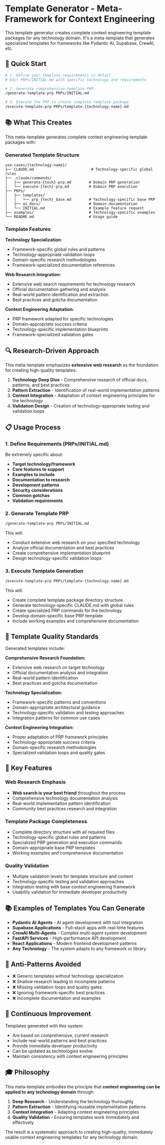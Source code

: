 # Template Generator - Meta-Framework for Context Engineering

This template generator creates complete context engineering template packages for any technology domain. It's a meta-template that generates specialized templates for frameworks like Pydantic AI, Supabase, CrewAI, etc.

## 🚀 Quick Start

```bash
# 1. Define your template requirements in detail
# Edit PRPs/INITIAL.md with specific technology and requirements

# 2. Generate comprehensive template PRP
/generate-template-prp PRPs/INITIAL.md

# 3. Execute the PRP to create complete template package
/execute-template-prp PRPs/template-{technology-name}.md
```

## 📚 What This Creates

This meta-template generates complete context engineering template packages with:

### Generated Template Structure

```
use-cases/{technology-name}/
├── CLAUDE.md                          # Technology-specific global rules
├── .claude/commands/
│   ├── generate-{tech}-prp.md        # Domain PRP generation
│   └── execute-{tech}-prp.md         # Domain PRP execution
├── PRPs/
│   ├── templates/
│   │   └── prp_{tech}_base.md        # Technology-specific base PRP
│   ├── ai_docs/                      # Domain documentation
│   └── INITIAL.md                    # Example feature request
├── examples/                         # Technology-specific examples
└── README.md                         # Usage guide
```

### Template Features

**Technology Specialization:**

- Framework-specific global rules and patterns
- Technology-appropriate validation loops
- Domain-specific research methodologies
- Framework-specialized documentation references

**Web Research Integration:**

- Extensive web search requirements for technology research
- Official documentation gathering and analysis
- Real-world pattern identification and extraction
- Best practices and gotcha documentation

**Context Engineering Adaptation:**

- PRP framework adapted for specific technologies
- Domain-appropriate success criteria
- Technology-specific implementation blueprints
- Framework-specialized validation gates

## 🔍 Research-Driven Approach

This meta-template emphasizes **extensive web research** as the foundation for creating high-quality templates:

1. **Technology Deep Dive** - Comprehensive research of official docs, patterns, and best practices
2. **Pattern Extraction** - Identification of real-world implementation patterns
3. **Context Integration** - Adaptation of context engineering principles for the technology
4. **Validation Design** - Creation of technology-appropriate testing and validation loops

## 📋 Usage Process

### 1. Define Requirements (PRPs/INITIAL.md)

Be extremely specific about:

- **Target technology/framework**
- **Core features to support**
- **Examples to include**
- **Documentation to research**
- **Development patterns**
- **Security considerations**
- **Common gotchas**
- **Validation requirements**

### 2. Generate Template PRP

```bash
/generate-template-prp PRPs/INITIAL.md
```

This will:

- Conduct extensive web research on your specified technology
- Analyze official documentation and best practices
- Create comprehensive implementation blueprint
- Design technology-specific validation loops

### 3. Execute Template Generation

```bash
/execute-template-prp PRPs/template-{technology-name}.md
```

This will:

- Create complete template package directory structure
- Generate technology-specific CLAUDE.md with global rules
- Create specialized PRP commands for the technology
- Develop domain-specific base PRP template
- Include working examples and comprehensive documentation

## 🎯 Template Quality Standards

Generated templates include:

**Comprehensive Research Foundation:**

- Extensive web research on target technology
- Official documentation analysis and integration
- Real-world pattern identification
- Best practices and gotcha documentation

**Technology Specialization:**

- Framework-specific patterns and conventions
- Domain-appropriate architectural guidance
- Technology-specific validation and testing approaches
- Integration patterns for common use cases

**Context Engineering Integration:**

- Proper adaptation of PRP framework principles
- Technology-appropriate success criteria
- Domain-specific research methodologies
- Specialized validation loops and quality gates

## 🔧 Key Features

### Web Research Emphasis

- **Web search is your best friend** throughout the process
- Comprehensive technology documentation analysis
- Real-world implementation pattern identification
- Community best practices research and integration

### Template Package Completeness

- Complete directory structure with all required files
- Technology-specific global rules and patterns
- Specialized PRP generation and execution commands
- Domain-appropriate base PRP templates
- Working examples and comprehensive documentation

### Quality Validation

- Multiple validation levels for template structure and content
- Technology-specific testing and validation approaches
- Integration testing with base context engineering framework
- Usability validation for immediate developer productivity

## 📚 Examples of Templates You Can Generate

- **Pydantic AI Agents** - AI agent development with tool integration
- **Supabase Applications** - Full-stack apps with real-time features
- **CrewAI Multi-Agents** - Complex multi-agent system development
- **FastAPI Services** - High-performance API development
- **React Applications** - Modern frontend development patterns
- **Any Technology** - The system adapts to any framework or library

## 🚫 Anti-Patterns Avoided

- ❌ Generic templates without technology specialization
- ❌ Shallow research leading to incomplete patterns
- ❌ Missing validation loops and quality gates
- ❌ Ignoring framework-specific best practices
- ❌ Incomplete documentation and examples

## 🔄 Continuous Improvement

Templates generated with this system:

- Are based on comprehensive, current research
- Include real-world patterns and best practices
- Provide immediate developer productivity
- Can be updated as technologies evolve
- Maintain consistency with context engineering principles

## 🎓 Philosophy

This meta-template embodies the principle that **context engineering can be applied to any technology domain** through:

1. **Deep Research** - Understanding the technology thoroughly
2. **Pattern Extraction** - Identifying reusable implementation patterns
3. **Context Integration** - Adapting context engineering principles
4. **Quality Validation** - Ensuring templates work immediately and effectively

The result is a systematic approach to creating high-quality, immediately usable context engineering templates for any technology domain.
